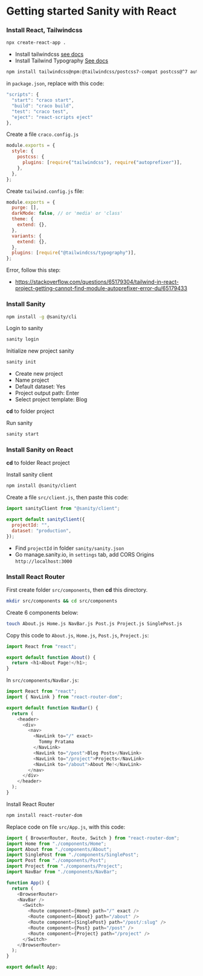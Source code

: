# Getting started Sanity with React

### Install React, Tailwindcss

```bash
npx create-react-app .
```

- Install tailwindcss [see docs](https://tailwindcss.com/docs/guides/create-react-app)
- Install Tailwind Typography [See docs](https://github.com/tailwindlabs/tailwindcss-typography)

```bash
npm install tailwindcss@npm:@tailwindcss/postcss7-compat postcss@^7 autoprefixer@^9 @craco/craco @tailwindcss/typography -D
```

in `package.json`, replace with this code:

```js
"scripts": {
  "start": "craco start",
  "build": "craco build",
  "test": "craco test",
  "eject": "react-scripts eject"
},
```

Create a file `craco.config.js`

```js
module.exports = {
  style: {
    postcss: {
      plugins: [require("tailwindcss"), require("autoprefixer")],
    },
  },
};
```

Create `tailwind.config.js` file:

```js
module.exports = {
  purge: [],
  darkMode: false, // or 'media' or 'class'
  theme: {
    extend: {},
  },
  variants: {
    extend: {},
  },
  plugins: [require("@tailwindcss/typography")],
};
```

Error, follow this step:

- https://stackoverflow.com/questions/65179304/tailwind-in-react-project-getting-cannot-find-module-autoprefixer-error-du/65179433

### Install Sanity

```bash
npm install -g @sanity/cli
```

Login to sanity

```bash
sanity login
```

Initialize new project sanity

```bash
sanity init
```

- Create new project
- Name project
- Default dataset: Yes
- Project output path: Enter
- Select project template: Blog

**cd** to folder project

Run sanity

```bash
sanity start
```

### Install Sanity on React

**cd** to folder React project

Install sanity client

```bash
npm install @sanity/client
```

Create a file `src/client.js`, then paste this code:

```js
import sanityClient from "@sanity/client";

export default sanityClient({
  projectId: "",
  dataset: "production",
});
```

- Find `projectId` in folder `sanity/sanity.json`
- Go manage.sanity.io, in `settings` tab, add CORS Origins `http://localhost:3000`

### Install React Router

First create folder `src/components`, then **cd** this directory.

```bash
mkdir src/components && cd src/components
```

Create 6 components below:

```bash
touch About.js Home.js NavBar.js Post.js Project.js SinglePost.js
```

Copy this code to `About.js`, `Home.js`, `Post.js`, `Project.js`:

```js
import React from "react";

export default function About() {
  return <h1>About Page!</h1>;
}
```

In `src/components/NavBar.js`:

```js
import React from "react";
import { NavLink } from "react-router-dom";

export default function NavBar() {
  return (
    <header>
      <div>
        <nav>
          <NavLink to="/" exact>
            Tommy Pratama
          </NavLink>
          <NavLink to="/post">Blog Posts</NavLink>
          <NavLink to="/project">Projects</NavLink>
          <NavLink to="/about">About Me!</NavLink>
        </nav>
      </div>
    </header>
  );
}
```

Install React Router

```bash
npm install react-router-dom
```

Replace code on file `src/App.js`, with this code:

```js
import { BrowserRouter, Route, Switch } from "react-router-dom";
import Home from "./components/Home";
import About from "./components/About";
import SinglePost from "./components/SinglePost";
import Post from "./components/Post";
import Project from "./components/Project";
import NavBar from "./components/NavBar";

function App() {
  return (
    <BrowserRouter>
    <NavBar />
      <Switch>
        <Route component={Home} path="/" exact />
        <Route component={About} path="/about" />
        <Route component={SinglePost} path="/post/:slug" />
        <Route component={Post} path="/post" />
        <Route component={Project} path="/project" />
      </Switch>
    </BrowserRouter>
  );
}

export default App;
```
